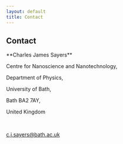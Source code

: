 ```yaml
---
layout: default
title: Contact
---
```


<h2>Contact</h2>
**Charles James Sayers**

<br>

Centre for Nanoscience and Nanotechnology, 

Department of Physics, 

University of Bath, 

Bath BA2 7AY, 

United Kingdom

<br>

c.j.sayers@bath.ac.uk

<br>
